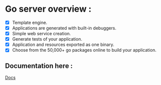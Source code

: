 # Go server overview :

-[x] Template engine.
-[x] Applications are generated with built-in debuggers.
-[x] Simple web service creation.
-[x] Generate tests of your application.
-[x] Application and resources exported as one binary.
-[x] Choose from the 50,000+ go packages online to build your application.

## Documentation here :
[Docs](http://golangserver.com)

